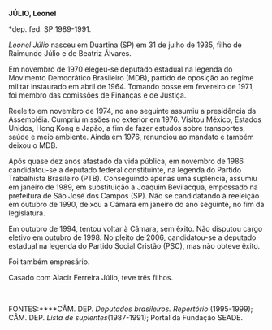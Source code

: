 **JÚLIO, Leonel**

\*dep. fed. SP 1989-1991.

*Leonel Júlio* nasceu em Duartina (SP) em 31 de julho de 1935, filho de
Raimundo Júlio e de Beatriz Álvares.

Em novembro de 1970 elegeu-se deputado estadual na legenda do Movimento
Democrático Brasileiro (MDB), partido de oposição ao regime militar
instaurado em abril de 1964. Tomando posse em fevereiro de 1971, foi
membro das comissões de Finanças e de Justiça.

Reeleito em novembro de 1974, no ano seguinte assumiu a presidência da
Assembléia. Cumpriu missões no exterior em 1976. Visitou México, Estados
Unidos, Hong Kong e Japão, a fim de fazer estudos sobre transportes,
saúde e meio ambiente. Ainda em 1976, renunciou ao mandato e também
deixou o MDB.

Após quase dez anos afastado da vida pública, em novembro de 1986
candidatou-se a deputado federal constituinte, na legenda do Partido
Trabalhista Brasileiro (PTB). Conseguindo apenas uma suplência, assumiu
em janeiro de 1989, em substituição a Joaquim Bevilacqua, empossado na
prefeitura de São José dos Campos (SP). Não se candidatando à reeleição
em outubro de 1990, deixou a Câmara em janeiro do ano seguinte, no fim
da legislatura.

Em outubro de 1994, tentou voltar à Câmara, sem êxito. Não disputou
cargo eletivo em outubro de 1998. No pleito de 2006, candidatou-se a
deputado estadual na legenda do Partido Social Cristão (PSC), mas não
obteve êxito.

Foi também empresário.

Casado com Alacir Ferreira Júlio, teve três filhos.

 

FONTES:****CÂM. DEP. *Deputados brasileiros. Repertório* (1995-1999);
CÂM. DEP. *Lista de suplentes*(1987-1991); Portal da Fundação SEADE.

 
